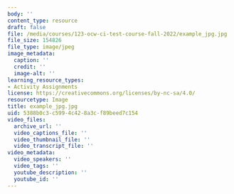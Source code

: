 ```yaml
---
body: ''
content_type: resource
draft: false
file: /media/courses/123-ocw-ci-test-course-fall-2022/example_jpg.jpg
file_size: 154826
file_type: image/jpeg
image_metadata:
  caption: ''
  credit: ''
  image-alt: ''
learning_resource_types:
- Activity Assignments
license: https://creativecommons.org/licenses/by-nc-sa/4.0/
resourcetype: Image
title: example_jpg.jpg
uid: 5388b0c3-c599-4c42-8a3c-f89beed7c154
video_files:
  archive_url: ''
  video_captions_file: ''
  video_thumbnail_file: ''
  video_transcript_file: ''
video_metadata:
  video_speakers: ''
  video_tags: ''
  youtube_description: ''
  youtube_id: ''
---
```

